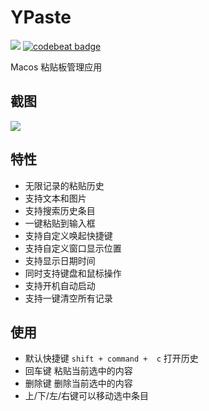 #  YPaste
![](https://github.com/qwertyyb/YPaste/workflows/CI/badge.svg)
[![codebeat badge](https://codebeat.co/badges/edfb8229-45c6-45f7-8a7c-cf81b01047d0)](https://codebeat.co/projects/github-com-qwertyyb-ypaste-master)

Macos 粘贴板管理应用

## 截图
![](https://vfiles.gtimg.cn/vupload/20201109/dd4abf1605183811847.jpg)

## 特性
- 无限记录的粘贴历史
- 支持文本和图片
- 支持搜索历史条目
- 一键粘贴到输入框
- 支持自定义唤起快捷键
- 支持自定义窗口显示位置
- 支持显示日期时间
- 同时支持键盘和鼠标操作
- 支持开机自动启动
- 支持一键清空所有记录

## 使用
- 默认快捷键 `shift + command +  c` 打开历史
- 回车键 粘贴当前选中的内容
- 删除键 删除当前选中的内容
- 上/下/左/右键可以移动选中条目

